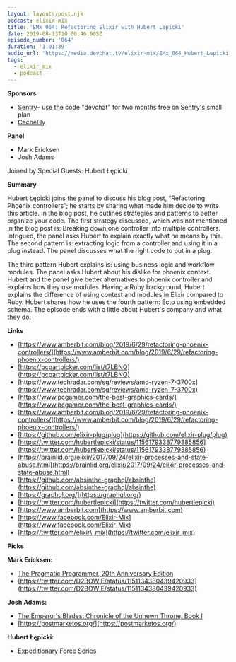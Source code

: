 ```yaml
---
layout: layouts/post.njk
podcast: elixir-mix
title: 'EMx 064: Refactoring Elixir with Hubert Lepicki'
date: 2019-08-13T10:00:46.905Z
episode_number: '064'
duration: '1:01:39'
audio_url: 'https://media.devchat.tv/elixir-mix/EMx_064_Hubert_Lepicki.mp3'
tags:
  - elixir_mix
  - podcast
---
```

**Sponsors**

- [Sentry](http://sentry.io/)– use the code &quot;devchat&quot; for two months free on Sentry&#39;s small plan
- [CacheFly](https://www.cachefly.com/)

**Panel**

- Mark Ericksen
- Josh Adams

Joined by Special Guests: Hubert Łępicki

**Summary**

Hubert Łępicki joins the panel to discuss his blog post, “Refactoring Phoenix controllers”; he starts by sharing what made him decide to write this article. In the blog post, he outlines strategies and patterns to better organize your code. The first strategy discussed, which was not mentioned in the blog post is: Breaking down one controller into multiple controllers. Intrigued, the panel asks Hubert to explain exactly what he means by this. The second pattern is: extracting logic from a controller and using it in a plug instead. The panel discusses what the right code to put in a plug. 

The third pattern Hubert explains is: using business logic and workflow modules. The panel asks Hubert about his dislike for phoenix context. Hubert and the panel give better alternatives to phoenix controller and explains how they use modules. Having a Ruby background, Hubert explains the difference of using context and modules in Elixir compared to Ruby. Hubert shares how he uses the fourth pattern: Ecto using embedded schema. The episode ends with a little about Hubert's company and what they do. 


**Links**

- [https://www.amberbit.com/blog/2019/6/29/refactoring-phoenix-controllers/](https://www.amberbit.com/blog/2019/6/29/refactoring-phoenix-controllers/)
- [https://pcpartpicker.com/list/t7LBNQ](https://pcpartpicker.com/list/t7LBNQ)
- [https://www.techradar.com/sg/reviews/amd-ryzen-7-3700x](https://www.techradar.com/sg/reviews/amd-ryzen-7-3700x)
- [https://www.pcgamer.com/the-best-graphics-cards/](https://www.pcgamer.com/the-best-graphics-cards/)
- [https://www.amberbit.com/blog/2019/6/29/refactoring-phoenix-controllers/](https://www.amberbit.com/blog/2019/6/29/refactoring-phoenix-controllers/)
- [https://github.com/elixir-plug/plug](https://github.com/elixir-plug/plug)
- [https://twitter.com/hubertlepicki/status/1156179338779385856](https://twitter.com/hubertlepicki/status/1156179338779385856)
- [https://brainlid.org/elixir/2017/09/24/elixir-processes-and-state-abuse.html](https://brainlid.org/elixir/2017/09/24/elixir-processes-and-state-abuse.html)
- [https://github.com/absinthe-graphql/absinthe](https://github.com/absinthe-graphql/absinthe)
- [https://graphql.org/](https://graphql.org/)
- [https://twitter.com/hubertlepicki](https://twitter.com/hubertlepicki)
- [https://www.amberbit.com](https://www.amberbit.com)
- [https://www.facebook.com/Elixir-Mix](https://www.facebook.com/Elixir-Mix)
- [https://twitter.com/elixir\_mix](https://twitter.com/elixir_mix)

**Picks**

**Mark Ericksen:**

- [The Pragmatic Programmer, 20th Anniversary Edition](https://pragprog.com/book/tpp20/the-pragmatic-programmer-20th-anniversary-edition)
- [https://twitter.com/D2BOWIE/status/1151134380439420933](https://twitter.com/D2BOWIE/status/1151134380439420933)

**Josh Adams:**

- [The Emperor&#39;s Blades: Chronicle of the Unhewn Throne, Book I](https://www.amazon.com/Emperors-Blades-Chronicle-Unhewn-Throne-ebook/dp/B00FCQQCX6/ref=sr_1_1?ie=UTF8&amp;qid=1548462018&amp;sr=8-1&amp;linkCode=ll1&amp;tag=devchattv-20&amp;linkId=f06bfe7482dca8bb751ed6d7cc86e2ab&amp;language=en_US)
- [https://postmarketos.org/](https://postmarketos.org/)

**Hubert Łępicki:**

- [Expeditionary Force Series](https://www.goodreads.com/series/185650-expeditionary-force)
